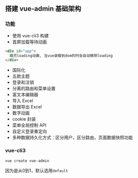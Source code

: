 ## 搭建 vue-admin 基础架构

### 功能
- 使用 vue-cli3 构建
- 首屏加载等待动画
```html
<div id="app">
  填充loading动画, 当vue装载到dom的时会自动移除loading
</div>
```
- 国际化
- 五款主题
- 登录和注销
- 分离的路由和菜单设置
- 富文本编辑器
- 导入 Excel 
- 数据导出 Excel 
- 数字动画
- cookie 封装
- 菜单全局控制 API 
- 自定义登录重定向
- 多种数据持久化方式：区分用户，区分路由，页面数据快照功能
### vue-cli3
```bash
vue create vue-admin
```
因为是从0到1，默认选用`default`
 
